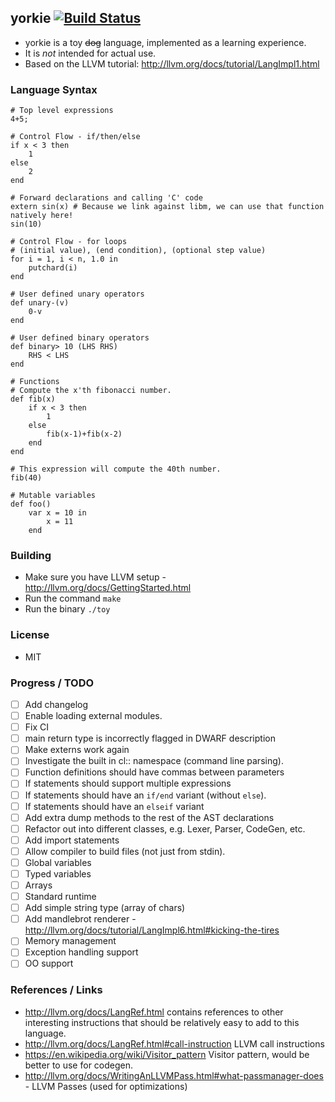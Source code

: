 ## yorkie [![Build Status](https://travis-ci.org/daniel-beard/yorkie.svg)](https://travis-ci.org/daniel-beard/yorkie)
- yorkie is a toy ~~dog~~ language, implemented as a learning experience.
- It is *not* intended for actual use.
- Based on the LLVM tutorial: http://llvm.org/docs/tutorial/LangImpl1.html

### Language Syntax
```
# Top level expressions
4+5;

# Control Flow - if/then/else
if x < 3 then
    1
else 
    2
end

# Forward declarations and calling 'C' code
extern sin(x) # Because we link against libm, we can use that function natively here!
sin(10)

# Control Flow - for loops
# (initial value), (end condition), (optional step value)
for i = 1, i < n, 1.0 in 
    putchard(i)
end

# User defined unary operators
def unary-(v)
    0-v
end

# User defined binary operators
def binary> 10 (LHS RHS)
    RHS < LHS
end

# Functions
# Compute the x'th fibonacci number.
def fib(x)
    if x < 3 then
        1
    else
        fib(x-1)+fib(x-2)
    end
end

# This expression will compute the 40th number.
fib(40)

# Mutable variables
def foo()
    var x = 10 in 
        x = 11
    end
```

### Building
- Make sure you have LLVM setup - http://llvm.org/docs/GettingStarted.html
- Run the command `make`
- Run the binary `./toy`

### License
- MIT

### Progress / TODO
- [ ] Add changelog 
- [ ] Enable loading external modules.
- [ ] Fix CI
- [ ] main return type is incorrectly flagged in DWARF description
- [ ] Make externs work again
- [ ] Investigate the built in cl:: namespace (command line parsing).
- [ ] Function definitions should have commas between parameters
- [ ] If statements should support multiple expressions
- [ ] If statements should have an `if/end` variant (without `else`).
- [ ] If statements should have an `elseif` variant
- [ ] Add extra dump methods to the rest of the AST declarations
- [ ] Refactor out into different classes, e.g. Lexer, Parser, CodeGen, etc.
- [ ] Add import statements
- [ ] Allow compiler to build files (not just from stdin).
- [ ] Global variables
- [ ] Typed variables
- [ ] Arrays
- [ ] Standard runtime
- [ ] Add simple string type (array of chars)
- [ ] Add mandlebrot renderer - http://llvm.org/docs/tutorial/LangImpl6.html#kicking-the-tires
- [ ] Memory management
- [ ] Exception handling support
- [ ] OO support

### References / Links
- http://llvm.org/docs/LangRef.html contains references to other interesting instructions that should be relatively easy to add to this language.
- http://llvm.org/docs/LangRef.html#call-instruction LLVM call instructions
- https://en.wikipedia.org/wiki/Visitor_pattern Visitor pattern, would be better to use for codegen.
- http://llvm.org/docs/WritingAnLLVMPass.html#what-passmanager-does - LLVM Passes (used for optimizations)
